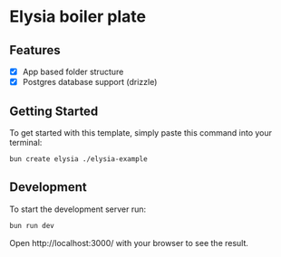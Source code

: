 # Elysia boiler plate

## Features
- [x] App based folder structure
- [x] Postgres database support (drizzle)

## Getting Started
To get started with this template, simply paste this command into your terminal:
```bash
bun create elysia ./elysia-example
```

## Development
To start the development server run:
```bash
bun run dev
```

Open http://localhost:3000/ with your browser to see the result.